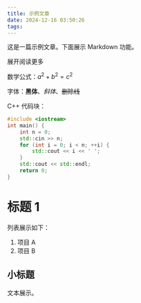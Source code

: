 ```yaml
---
title: 示例文章
date: 2024-12-16 03:50:26
tags:
---
```


这是一篇示例文章。下面展示 Markdown 功能。

展开阅读更多

<!--more-->

数学公式：$a ^ 2 + b ^ 2 = c ^ 2$

字体：**黑体**、*斜体*、~~删除线~~

C++ 代码块：

```cpp
#include <iostream>
int main() {
    int n = 0;
    std::cin >> n;
    for (int i = 0; i < n; ++i) {
        std::cout << i << ' ';
    }
    std::cout << std::endl;
    return 0;
}
```

# 标题 1

列表展示如下：

1. 项目 A
2. 项目 B

## 小标题

文本展示。
